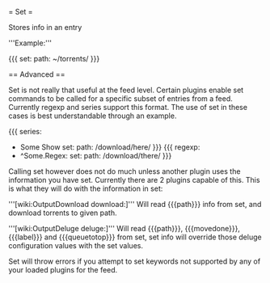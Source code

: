 = Set =

Stores info in an entry

'''Example:'''

{{{
set:
  path: ~/torrents/
}}}

== Advanced ==

Set is not really that useful at the feed level. Certain plugins enable set commands to be called for a specific subset of entries from a feed. Currently regexp and series support this format. The use of set in these cases is best understandable through an example.

{{{
series:
  - Some Show
      set:
        path: /download/here/
}}}
{{{
regexp:
  - ^Some.Regex:
      set:
        path: /download/there/
}}}

Calling set however does not do much unless another plugin uses the information you have set.
Currently there are 2 plugins capable of this. This is what they will do with the information in set:

'''[wiki:OutputDownload download:]'''
Will read {{{path}}} info from set, and download torrents to given path.

'''[wiki:OutputDeluge deluge:]'''
Will read {{{path}}}, {{{movedone}}}, {{{label}}} and {{{queuetotop}}} from set, set info will override those deluge configuration values with the set values.

Set will throw errors if you attempt to set keywords not supported by any of your loaded plugins for the feed.